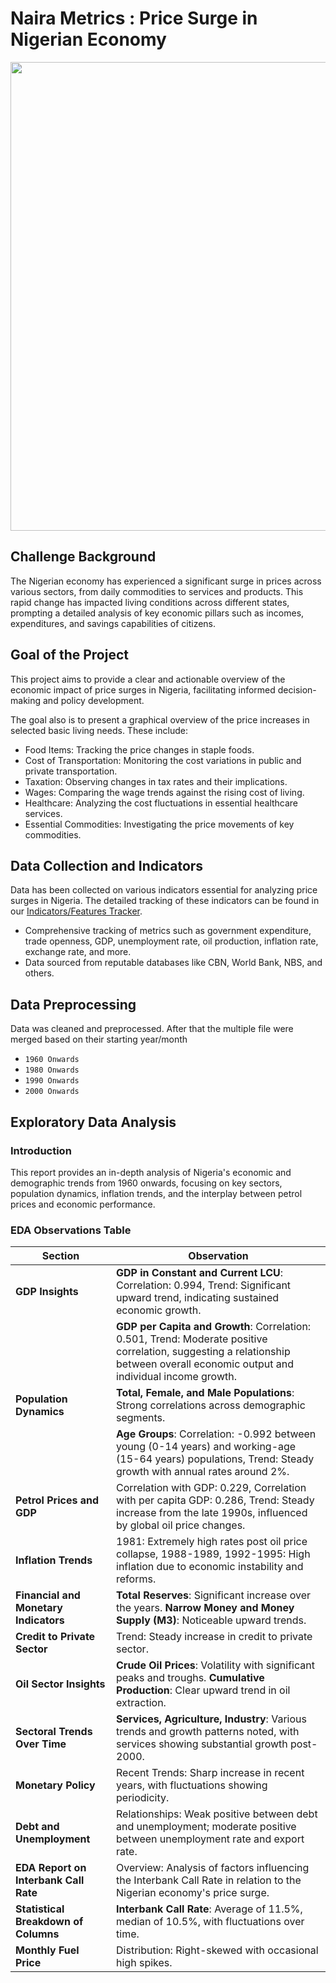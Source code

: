 # Naira Metrics : Price Surge in Nigerian Economy

<img src="https://github.com/adiimated/Nigerian-Economic-Impact-2024/blob/main/web_app/Media/surge-price.jpg" style="width: 750px;">

## Challenge Background

The Nigerian economy has experienced a significant surge in prices across various sectors, from daily commodities to services and products. This rapid change has impacted living conditions across different states, prompting a detailed analysis of key economic pillars such as incomes, expenditures, and savings capabilities of citizens.

## Goal of the Project

This project aims to provide a clear and actionable overview of the economic impact of price surges in Nigeria, facilitating informed decision-making and policy development.

The goal also is to present a graphical overview of the price increases in selected basic living needs. These include:

- Food Items: Tracking the price changes in staple foods.
- Cost of Transportation: Monitoring the cost variations in public and private transportation.
- Taxation: Observing changes in tax rates and their implications.
- Wages: Comparing the wage trends against the rising cost of living.
- Healthcare: Analyzing the cost fluctuations in essential healthcare services.
- Essential Commodities: Investigating the price movements of key commodities.

## Data Collection and Indicators

Data has been collected on various indicators essential for analyzing price surges in Nigeria. The detailed tracking of these indicators can be found in our [Indicators/Features Tracker](https://github.com/adiimated/Nigerian-Economic-Impact-2024/tree/main/data%20collection/feature%20tracker).

* Comprehensive tracking of metrics such as government expenditure, trade openness, GDP, unemployment rate, oil production, inflation rate, exchange rate, and more.
* Data sourced from reputable databases like CBN, World Bank, NBS, and others.

## Data Preprocessing
Data was cleaned and preprocessed. After that the multiple file were merged based on their starting year/month
- `1960 Onwards`
- `1980 Onwards`
- `1990 Onwards`
- `2000 Onwards`

## Exploratory Data Analysis

### Introduction
This report provides an in-depth analysis of Nigeria's economic and demographic trends from 1960 onwards, focusing on key sectors, population dynamics, inflation trends, and the interplay between petrol prices and economic performance.

### EDA Observations Table

| **Section**                        | **Observation**                                                                                                                                                      |
|------------------------------------|----------------------------------------------------------------------------------------------------------------------------------------------------------------------|
| **GDP Insights**                   | **GDP in Constant and Current LCU**: Correlation: 0.994, Trend: Significant upward trend, indicating sustained economic growth.                                      |
|                                    | **GDP per Capita and Growth**: Correlation: 0.501, Trend: Moderate positive correlation, suggesting a relationship between overall economic output and individual income growth. |
| **Population Dynamics**            | **Total, Female, and Male Populations**: Strong correlations across demographic segments.                                                                           |
|                                    | **Age Groups**: Correlation: -0.992 between young (0-14 years) and working-age (15-64 years) populations, Trend: Steady growth with annual rates around 2%.           |
| **Petrol Prices and GDP**          | Correlation with GDP: 0.229, Correlation with per capita GDP: 0.286, Trend: Steady increase from the late 1990s, influenced by global oil price changes.               |
| **Inflation Trends**               | 1981: Extremely high rates post oil price collapse, 1988-1989, 1992-1995: High inflation due to economic instability and reforms.                                    |
| **Financial and Monetary Indicators** | **Total Reserves**: Significant increase over the years. **Narrow Money and Money Supply (M3)**: Noticeable upward trends.                                           |
| **Credit to Private Sector**       | Trend: Steady increase in credit to private sector.                                                                                                                  |
| **Oil Sector Insights**            | **Crude Oil Prices**: Volatility with significant peaks and troughs. **Cumulative Production**: Clear upward trend in oil extraction.                                 |
| **Sectoral Trends Over Time**      | **Services, Agriculture, Industry**: Various trends and growth patterns noted, with services showing substantial growth post-2000.                                    |
| **Monetary Policy**                | Recent Trends: Sharp increase in recent years, with fluctuations showing periodicity.                                                                                |
| **Debt and Unemployment**          | Relationships: Weak positive between debt and unemployment; moderate positive between unemployment rate and export rate.                                             |
| **EDA Report on Interbank Call Rate** | Overview: Analysis of factors influencing the Interbank Call Rate in relation to the Nigerian economy's price surge.                                                |
| **Statistical Breakdown of Columns** | **Interbank Call Rate**: Average of 11.5%, median of 10.5%, with fluctuations over time.                                                                             |
| **Monthly Fuel Price**             | Distribution: Right-skewed with occasional high spikes.                                                                                                              |

